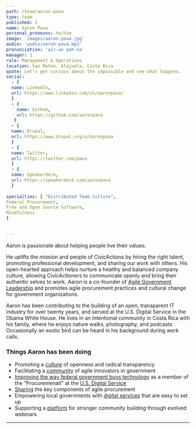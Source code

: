 ```yaml
---
path: /team/aaron-pava
type: team
published: 1
name: Aaron Pava
personal_pronouns: he/him
image: 'images/aaron-pava.jpg'
audio: 'audio/aaron-pava.mp3'
pronunciation: 'air-un pah-va'
manager: 1
role: Management & Operations
location: San Mateo, Alajuela, Costa Rica
quote: Let’s get curious about the impossible and see what happens.
social: 
  - {
  name: LinkedIn,
  url: https://www.linkedin.com/in/aaronpava/
  }
  - {
    name: GitHub,
    url: https://github.com/aaronpava
   }
  - {
  name: Drupal,
  url: https://www.drupal.org/u/aaronpava
  }
  - {
  name: Twitter,
  url: https://twitter.com/pava
  }
  - {
  name: Speakerdeck,
  url: https://speakerdeck.com/aaronpava
  }
  
specialties: [ "Distributed Team Culture",
Federal Procurement,
Free and Open Source Software,
Mindfulness
]

  
---
```


Aaron is passionate about helping people live their values.

He uplifts the mission and people of CivicActions by hiring the right talent, promoting professional development, and sharing our work with others. His open-hearted approach helps nurture a healthy and balanced company culture, allowing CivicActioners to communicate openly and bring their authentic selves to work. Aaron is a co-founder of [Agile Government Leadership](https://www.agilegovleaders.org/) and promotes agile procurement practices and cultural change for government organizations. 

Aaron has been contributing to the building of an open, transparent IT industry for over twenty years, and served at the U.S. Digital Service in the Obama White House. He lives in an intentional community in Costa Rica with his family, where he enjoys nature walks, photography, and podcasts. Occasionally an exotic bird can be heard in his background during work calls.




### Things Aaron has been doing
* Promoting a [culture](https://civicactions-handbook.readthedocs.io/en/latest/02-about-us/culture/) of openness and radical transparency 
* Facilitating a [community](https://www.agilegovleaders.org/) of agile innovators in government
* [Improving the way federal government buys technology](https://medium.com/the-u-s-digital-service/meet-the-procuremenati-usds-acquisition-experts-1e99346822b5) as a member of the “Procuremenati” at the [U.S. Digital Service](https://www.usds.gov/)
* [Sharing](https://speakerdeck.com/aaronpava/agile-gov-playbook-dissecting-the-new-white-house-techfar-handbook) the key components of agile procurement
* Empowering local governments with [digital services](https://proudcity.com/) that are easy to set up
* Supporting a [platform](https://maestroconference.com/) for stronger community building through evolved webinars 

-------------------------------
